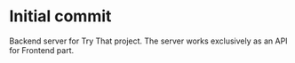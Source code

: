 # Initial commit

Backend server for Try That project. The server works exclusively as an API for Frontend part.
